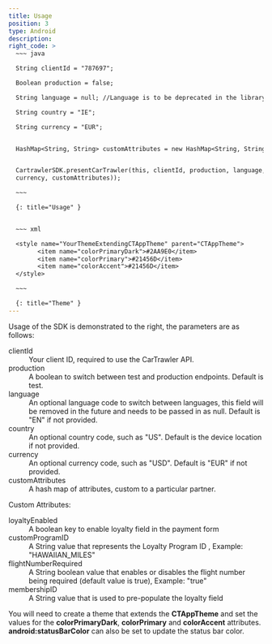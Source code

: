 ```yaml
---
title: Usage
position: 3
type: Android
description:
right_code: >
  ~~~ java

  String clientId = "787697";

  Boolean production = false;

  String language = null; //Language is to be deprecated in the library interface

  String country = "IE";

  String currency = "EUR";


  HashMap<String, String> customAttributes = new HashMap<String, String>();


  CartrawlerSDK.presentCarTrawler(this, clientId, production, language, country,
  currency, customAttributes));

  ~~~

  {: title="Usage" }


  ~~~ xml

  <style name="YourThemeExtendingCTAppTheme" parent="CTAppTheme">
        <item name="colorPrimaryDark">#2AA9E0</item>
        <item name="colorPrimary">#21456D</item>
        <item name="colorAccent">#21456D</item>
  </style>

  ~~~

  {: title="Theme" }
---
```



Usage of the SDK is&nbsp;demonstrated to the right, the parameters are as follows:

<dl><dt>clientId</dt><dd>Your client ID, required to use the CarTrawler API.</dd><dt>production</dt><dd>A boolean to switch between test and production endpoints. Default is test.</dd><dt>language</dt><dd>An optional language code to switch between languages, this field will be removed in the future and needs to be passed in as null. Default is "EN" if not provided.</dd><dt>country</dt><dd>An optional country code, such as "US". Default is the device location if not provided.</dd><dt>currency</dt><dd>An optional currency code, such as "USD". Default is "EUR" if not provided.</dd><dt>customAttributes</dt><dd>A hash map of attributes, custom to a particular partner.</dd></dl>

Custom Attributes:

<dl>
  <dt>loyaltyEnabled</dt><dd>A boolean key to enable loyalty field in the payment form</dd>
  <dt>customProgramID</dt><dd>A String value that represents the Loyalty Program ID , Example: "HAWAIIAN_MILES"</dd>
  <dt>flightNumberRequired</dt><dd>A String boolean value that enables or disables the flight number being required (default value is true), Example: "true"</dd>
  <dt>membershipID</dt><dd>A String value that is used to pre-populate the loyalty field</dd>
</dl>

You will need to create a theme that extends the **CTAppTheme** and set the values for the **colorPrimaryDark**, **colorPrimary** and **colorAccent** attributes.  **android:statusBarColor** can also be set to update the status bar color.
